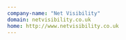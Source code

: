 ```yaml
---
company-name: "Net Visibility"
domain: netvisibility.co.uk
home: http://www.netvisibility.co.uk
---
```




